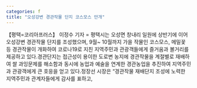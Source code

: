 ```yaml
---
categories: f
title: "오성강변 경관작물 단지 코스모스 만개"
---
```

【평택=코리아프러스】 이정수 기자 = 평택시는 오성면 창내리 일원에 상반기에 이어 오성강변 경관작물 단지를 조성했으며, 9월~ 10월까지 가을 작물인 코스모스, 메밀꽃 등 경관작물이 개화하여 코로나19로 지친 지역주민과 관광객들에게 즐거움과 볼거리를 제공하고 있다.경관단지는 접근성이 용이한 도로변 농지에 경관작물을 계절별로 재배하여 쌀 과잉문제를 해소함과 동시에 농업과 예술을 연계한 경관농업을 추진하여 지역주민과 관광객에게 큰 호응을 얻고 있다.정장선 시장은 “경관작물 재배단지 조성에 노력한 지역주민과 관계자들에게 감사를 표하고,